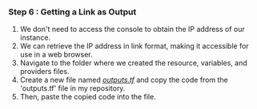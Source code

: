 ### Step 6 : Getting a Link as Output

1. We don't need to access the console to obtain the IP address of our instance.
2. We can retrieve the IP address in link format, making it accessible for use in a web browser.
3. Navigate to the folder where we created the resource, variables, and providers files.
4. Create a new file named *[outputs.tf](https://github.com/mathesh-me/application-deployment-in-aws-terraform/blob/main/Application%20Deployment/outputs.tf)* and copy the code from the 'outputs.tf' file in my repository.
5. Then, paste the copied code into the file.
